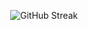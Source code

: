 <p align="center">
     <img src="https://streak-stats.demolab.com?user=dhruvin771&theme=light&hide_border=true&border_radius=15" alt="GitHub Streak">
</p>
